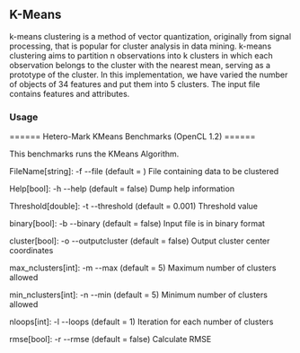 ## K-Means

k-means clustering is a method of vector quantization, originally from
 signal processing, that is popular for cluster analysis in data mining.
 k-means clustering aims to partition n observations into k clusters in
 which each observation belongs to the cluster with the nearest mean,
 serving as a prototype of the cluster. In this implementation, we have
 varied the number of objects of 34 features and put them into 5 clusters.
 The input file contains features and attributes.

### Usage

====== Hetero-Mark KMeans Benchmarks (OpenCL 1.2) ======

This benchmarks runs the KMeans Algorithm.

FileName[string]: -f --file (default = )
  File containing data to be clustered

Help[bool]: -h --help (default = false)
  Dump help information

Threshold[double]: -t --threshold (default = 0.001)
  Threshold value

binary[bool]: -b --binary (default = false)
  Input file is in binary format

cluster[bool]: -o --outputcluster (default = false)
  Output cluster center coordinates

max_nclusters[int]: -m --max (default = 5)
  Maximum number of clusters allowed

min_nclusters[int]: -n --min (default = 5)
  Minimum number of clusters allowed

nloops[int]: -l --loops (default = 1)
  Iteration for each number of clusters

rmse[bool]: -r --rmse (default = false)
  Calculate RMSE
